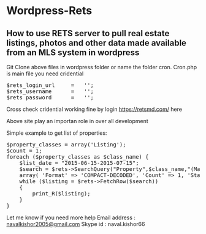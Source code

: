# Wordpress-Rets
## How to  use RETS server to pull real estate listings, photos and other data made available from an MLS system in wordpress

Git Clone above files in wordpress folder or name the folder cron.
Cron.php is main file you need cridential 
<pre>
$rets_login_url 	=	'';
$rets_username		=   '';
$rets_password 		=   '';
</pre>
Cross check cridential working fine by login 
https://retsmd.com/ here

Above site play an importan role in over all development

Simple example to get list of properties:

<pre>
$property_classes = array('Listing');
$count = 1;
foreach ($property_classes as $class_name) {
	$list_date = "2015-06-15-2015-07-15";
	$search = $rets->SearchQuery("Property",$class_name,"(MatrixModifiedDT=$list_date)",
	array( 'Format' => 'COMPACT-DECODED', 'Count' => 1, 'StandardNames' => 0));			
	while ($listing = $rets->FetchRow($search))
	{		
		print_R($listing);		
	}
}
</pre>

Let me know if you need more help 
Email address : navalkishor2005@gmail.com
Skype id : naval.kishor66
        
        
			
